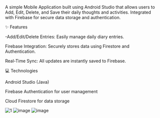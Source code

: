 
A simple Mobile Application built using Android Studio that allows users to Add, Edit, Delete, and Save their daily thoughts and activities. Integrated with Firebase for secure data storage and authentication.

✨ Features

-Add/Edit/Delete Entries: Easily manage daily diary entries.

Firebase Integration: Securely stores data using Firestore and Authentication.

Real-Time Sync: All updates are instantly saved to Firebase.

💻 Technologies

Android Studio (Java)

Firebase Authentication for user management

Cloud Firestore for data storage


![1](https://github.com/user-attachments/assets/de583fbd-5872-4e4f-b97b-7efe4eceed06)  ![image](https://github.com/user-attachments/assets/13c119d8-7ed6-4767-93f6-2cc756bf2893)  ![image](https://github.com/user-attachments/assets/6ac6fad1-82d1-4f27-8805-525b798960e5)





